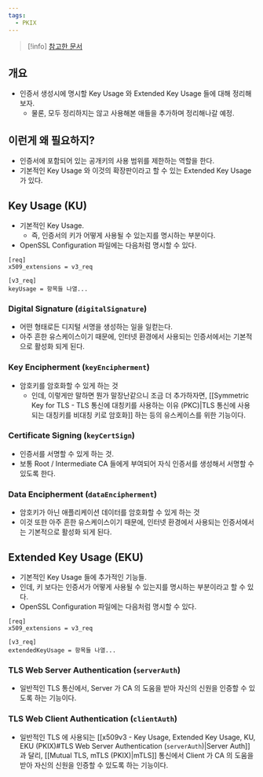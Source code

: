```yaml
---
tags:
  - PKIX
---
```

> [!info] [참고한 문서](https://help.hcltechsw.com/domino/10.0.1/admin/conf_keyusageextensionsandextendedkeyusage_r.html)

## 개요

- 인증서 생성시에 명시할 Key Usage 와 Extended Key Usage 들에 대해 정리해 보자.
	- 물론, 모두 정리하지는 않고 사용해본 애들을 추가하며 정리해나갈 예정.

## 이런게 왜 필요하지?

- 인증서에 포함되어 있는 공개키의 사용 범위를 제한하는 역할을 한다.
- 기본적인 Key Usage 와 이것의 확장판이라고 할 수 있는 Extended Key Usage 가 있다.

## Key Usage (KU)

- 기본적인 Key Usage.
	- 즉, 인증서의 키가 어떻게 사용될 수 있는지를 명시하는 부분이다.
- OpenSSL Configuration 파일에는 다음처럼 명시할 수 있다.

```
[req]
x509_extensions = v3_req

[v3_req]
keyUsage = 항목들 나열...
```

### Digital Signature (`digitalSignature`)

- 어떤 형태로든 디지털 서명을 생성하는 일을 일컫는다.
- 아주 흔한 유스케이스이기 때문에, 인터넷 환경에서 사용되는 인증서에서는 기본적으로 활성화 되게 된다.

### Key Encipherment (`keyEncipherment`)

- 암호키를 암호화할 수 있게 하는 것
	- 인데, 이렇게만 말하면 뭔가 말장난같으니 조금 더 추가하자면, [[Symmetric Key for TLS - TLS 통신에 대칭키를 사용하는 이유 (PKC)|TLS 통신에 사용되는 대칭키를 비대칭 키로 암호화]] 하는 등의 유스케이스를 위한 기능이다.

### Certificate Signing (`keyCertSign`)

- 인증서를 서명할 수 있게 하는 것.
- 보통 Root / Intermediate CA 들에게 부여되어 자식 인증서를 생성해서 서명할 수 있도록 한다.

### Data Encipherment (`dataEncipherment`)

- 암호키가 아닌 애플리케이션 데이터를 암호화할 수 있게 하는 것
- 이것 또한 아주 흔한 유스케이스이기 때문에, 인터넷 환경에서 사용되는 인증서에서는 기본적으로 활성화 되게 된다.

## Extended Key Usage (EKU)

- 기본적인 Key Usage 들에 추가적인 기능들.
- 인데, 키 보다는 인증서가 어떻게 사용될 수 있는지를 명시하는 부분이라고 할 수 있다.
- OpenSSL Configuration 파일에는 다음처럼 명시할 수 있다.

```
[req]
x509_extensions = v3_req

[v3_req]
extendedKeyUsage = 항목들 나열...
```

### TLS Web Server Authentication (`serverAuth`)

- 일반적인 TLS 통신에서, Server 가 CA 의 도움을 받아 자신의 신원을 인증할 수 있도록 하는 기능이다.

### TLS Web Client Authentication (`clientAuth`)

- 일반적인 TLS 에 사용되는 [[x509v3 - Key Usage, Extended Key Usage, KU, EKU (PKIX)#TLS Web Server Authentication (`serverAuth`)|Server Auth]] 과 달리, [[Mutual TLS, mTLS (PKIX)|mTLS]] 통신에서 Client 가 CA 의 도움을 받아 자신의 신원을 인증할 수 있도록 하는 기능이다.